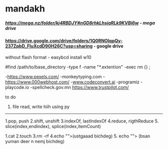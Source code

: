 # mandakh
##### https://mega.nz/folder/kj4RBDJY#nGD8rhkLhsiqRLk9KVBi6w - mega drive

#### https://drive.google.com/drive/folders/1Q0RNOIqpQy-237ZpbD_FIuXcdD90H26C?usp=sharing - google drive

without flash format - easybcd install w10

#find /path/to/base_directory -type f -name "\*.extention" -exec rm {} \;

-https://www.pexels.com/
-monkeytyping.com
-https://www.000webhost.com/
-www.codeconvert.ai
-programiz
-playcode.io
-spellcheck.gov.mn
https://www.trustpilot.com/

to do
1. file read, write hiih using py
--------

1.pop, push
2.shift, unshift
3.indexOf, lastIndexOf
4.reduce, rigthReduce 
5. slice(index,endindex), splice(index,itemCount)

1.cat
2.touch
3.rm -rf
4.echo "<text>"><name>(ustgaaad bichdeg) 5. echo "<text>"> <file name>(bsan yuman deer n nemj bichdeg)
